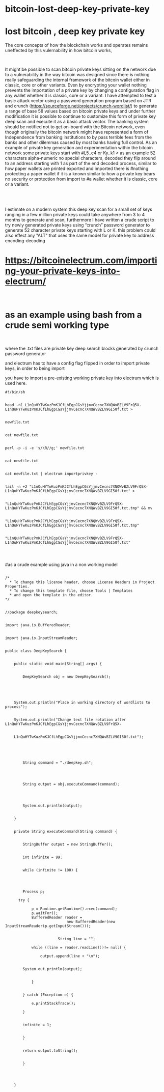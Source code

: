 # bitcoin-lost-deep-key-private-key
# lost bitcoin , deep key private key

The core concepts of how the blockchain works and operates remains uneffected by this vulernability in how bitcoin works,

<br>

It might be possible to scan bitcoin private keys sitting on the network due to a vulnerability in the way bitcoin was 
designed since there is nothing really safeguarding the internal framework of the bitcoin wallet either in classic, core or 
other variants. Even by encrypting your wallet nothing prevents the importation of a private key by changing a configuration 
flag in any wallet whether it is classic, core or a variant. I have attempted to test a basic attack vector using a password 
generation program based on JTR and crunch (https://sourceforge.net/projects/crunch-wordlist/) to generate a range of base 
58 values based on bitcoin private keys and under further modification it is possible to continue to customize this form of 
private key deep scan and execute it as a basic attack vector. The banking system should be notified not to get on-board 
with the Bitcoin network, even though originally the bitcoin network might have represented a form of Independence from 
banking institutions to by pass terrible fees from the banks and other dilemmas caused by most banks having full control.
As an example of private key generation and experimentation within the bitcoin network some private keys start with #L5..c4 
or Ky..k1 < as an example 52 characters alpha-numeric no special characters, decoded they flip around to an address starting 
with 1 as part of the end decoded process, similar to how paper wallets are printed exported and imported there is #nothing 
protecting a paper wallet if it is a known similar to how a private key bears no security or protection from import to #a 
wallet whether it is classic, core or a variant.
<br>
<br>
<br>
<br>

I estimate on a modern system this deep key scan for a small set of keys ranging in a few million private keys could take 
anywhere from 3 to 4 months to generate and scan, furthermore I have written a crude script to try newly generated private 
keys using “crunch” password generator to generate 52 character private keys starting with L or K.
this problem could also effect any "ALT" that uses the same model for private key to address encoding-decoding


# https://bitcoinelectrum.com/importing-your-private-keys-into-electrum/
<br>

# as an example using bash from a crude semi working type
<br>

where the .txt files are private key deep search blocks generated by crunch password generator
<br>

and electrum has to have a config flag flipped in order to import private keys, in order to being import
<br>

you have to import a pre-existing working private key into electrum which is used here.
<br>

```
#!/bin/sh 


head -n1 L1nQuHYTwKuzPmKJCfLhEgpCGsYjjmvCecnc7XNQWvBZLV9FrQ5X-L1nQuHYTwKuzPmKJCfLhEgpCGsYjjmvCecnc7XNQWvBZLV9GI50f.txt > 


newfile.txt 


cat newfile.txt 


perl -p -i -e 's/\R//g;' newfile.txt 


cat newfile.txt 


cat newfile.txt | electrum importprivkey - 


tail -n +2 "L1nQuHYTwKuzPmKJCfLhEgpCGsYjjmvCecnc7XNQWvBZLV9FrQ5X-L1nQuHYTwKuzPmKJCfLhEgpCGsYjjmvCecnc7XNQWvBZLV9GI50f.txt" > 


"L1nQuHYTwKuzPmKJCfLhEgpCGsYjjmvCecnc7XNQWvBZLV9FrQ5X-L1nQuHYTwKuzPmKJCfLhEgpCGsYjjmvCecnc7XNQWvBZLV9GI50f.txt.tmp" && mv 


"L1nQuHYTwKuzPmKJCfLhEgpCGsYjjmvCecnc7XNQWvBZLV9FrQ5X-L1nQuHYTwKuzPmKJCfLhEgpCGsYjjmvCecnc7XNQWvBZLV9GI50f.txt.tmp" 


"L1nQuHYTwKuzPmKJCfLhEgpCGsYjjmvCecnc7XNQWvBZLV9FrQ5X-L1nQuHYTwKuzPmKJCfLhEgpCGsYjjmvCecnc7XNQWvBZLV9GI50f.txt" 




```


#as a crude example using java in a non working model

```

/* 
  * To change this license header, choose License Headers in Project Properties. 
  * To change this template file, choose Tools | Templates 
  * and open the template in the editor. 
*/ 


//package deepkeysearch; 


import java.io.BufferedReader; 


import java.io.InputStreamReader; 


public class DeepKeySearch { 


    public static void main(String[] args) { 


        DeepKeySearch obj = new DeepKeySearch(); 





    System.out.println("Place in working directory of wordlists to process"); 


    System.out.println("Change text file rotation after L1nQuHYTwKuzPmKJCfLhEgpCGsYjjmvCecnc7XNQWvBZLV9FrQ5X-

  
    L1nQuHYTwKuzPmKJCfLhEgpCGsYjjmvCecnc7XNQWvBZLV9GI50f.txt"); 





        String command = "./deepkey.sh"; 




        String output = obj.executeCommand(command); 




        System.out.println(output); 


    } 


    private String executeCommand(String command) { 


        StringBuffer output = new StringBuffer(); 


        int infinite = 99; 


        while (infinite != 100) { 




        Process p; 

      try { 

            p = Runtime.getRuntime().exec(command); 
            p.waitFor(); 
            BufferedReader reader = 
                            new BufferedReader(new InputStreamReader(p.getInputStream())); 


                        String line = ""; 

            while ((line = reader.readLine())!= null) { 

                output.append(line + "\n"); 


        System.out.println(output); 


            } 


        } catch (Exception e) { 

            e.printStackTrace(); 

        } 


        infinite = 1; 


        } 


        return output.toString(); 


        } 




    } 


```



